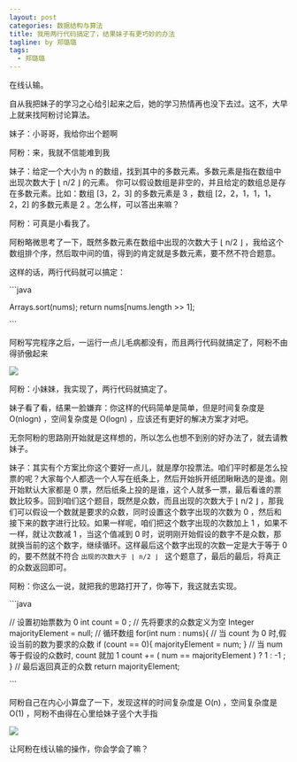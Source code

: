 ```yaml
---
layout: post
categories: 数据结构与算法
title: 我用两行代码搞定了，结果妹子有更巧妙的办法
tagline: by 郑璐璐
tags: 
  - 郑璐璐
---
```

在线认输。
<!--more-->

自从我把妹子的学习之心给引起来之后，她的学习热情再也没下去过。这不，大早上就来找阿粉讨论算法。

妹子：小哥哥，我给你出个题啊

阿粉：来，我就不信能难到我

妹子：给定一个大小为 n 的数组，找到其中的多数元素。多数元素是指在数组中出现次数大于 ⌊ n/2 ⌋ 的元素。
你可以假设数组是非空的，并且给定的数组总是存在多数元素。比如：数组 [3，2，3] 的多数元素是 3 ，数组 [2，2，1，1，1，2，2] 的多数元素是 2 。怎么样，可以答出来嘛？

阿粉：可真是小看我了。

阿粉略微思考了一下，既然多数元素在数组中出现的次数大于 ⌊ n/2 ⌋ ，我给这个数组排个序，然后取中间的值，得到的肯定就是多数元素，要不然不符合题意。

这样的话，两行代码就可以搞定：

​```java

Arrays.sort(nums);
return nums[nums.length >> 1];

​```

阿粉写完程序之后，一运行一点儿毛病都没有，而且两行代码就搞定了，阿粉不由得骄傲起来

![](http://www.justdojava.com/assets/images/2019/java/image-zll/picture/骄傲.jpg)

阿粉：小妹妹，我实现了，两行代码就搞定了。

妹子看了看，结果一脸嫌弃：你这样的代码简单是简单，但是时间复杂度是 O(nlogn) ，空间复杂度是 O(logn) ，应该还有更好的解决方案才对吧。

无奈阿粉的思路刚开始就是这样想的，所以怎么也想不到别的好办法了，就去请教妹子。

妹子：其实有个方案比你这个要好一点儿，就是摩尔投票法。咱们平时都是怎么投票的呢？大家每个人都选一个人写在纸条上，然后开始拆开纸团瞅瞅选的是谁。刚开始默认大家都是 0 票，然后纸条上投的是谁，这个人就多一票，最后看谁的票数比较多。回到咱们这个题目，既然是众数，而且出现的次数大于 ⌊ n/2 ⌋ ，那我们可以假设一个数就是要求的众数，同时设置这个数字出现的次数为 0 ，然后和接下来的数字进行比较。如果一样呢，咱们把这个数字出现的次数加上 1 ，如果不一样，就让次数减 1 ，当这个值减到 0 时，说明刚开始假设的数字不是众数，那就换当前的这个数字，继续循环。这样最后这个数字出现的次数一定是大于等于 0 的，要不然就不符合 `出现的次数大于 ⌊ n/2 ⌋ ` 这个题意了，最后的最后，将真正的众数返回即可。

阿粉：你这么一说，就把我的思路打开了，你等下，我这就去实现。

​```java

// 设置初始票数为 0
int count = 0 ;
// 先将要求的众数定义为空
Integer majorityElement = null;
	// 循环数组
    for(int num : nums){
		// 当 count 为 0 时,假设当前的数为要求的众数
        if (count == 0){
            majorityElement = num;
        }
		// 当 num 等于假设的众数时, count 就加 1
        count += ( num == majorityElement ) ? 1 : -1 ;
    }
// 最后返回真正的众数
return majorityElement;

​```

阿粉自己在内心小算盘了一下，发现这样的时间复杂度是 O(n) ，空间复杂度是 O(1) ，阿粉不由得在心里给妹子竖个大手指

![](http://www.justdojava.com/assets/images/2019/java/image-zll/picture/妙啊.jpg)

让阿粉在线认输的操作，你会学会了嘛？